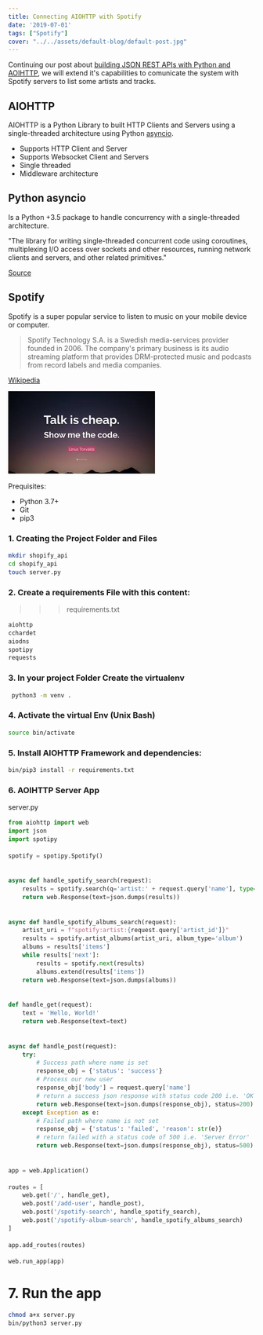 ```yaml
---
title: Connecting AIOHTTP with Spotify
date: '2019-07-01'
tags: ["Spotify"]
cover: "../../assets/default-blog/default-post.jpg"
---
```


Continuing our post about [building JSON REST APIs with Python and AOIHTTP](https://cobuildlab.com/development-blog/my-first-json-rest-api-with-aiohttp/), we will extend it's capabilities to comunicate the system with Spotify servers to list some artists and tracks.

## AIOHTTP

AIOHTTP is a Python Library to built HTTP Clients and Servers using a single-threaded architecture using Python [asyncio](https://aiohttp.readthedocs.io/en/stable/glossary.html#term-asyncio).

- Supports HTTP Client and Server
- Supports Websocket Client and Servers
- Single threaded
- Middleware architecture


## Python asyncio

Is a Python +3.5 package to handle concurrency with a single-threaded architecture.

"The library for writing single-threaded concurrent code using coroutines, multiplexing I/O access over sockets and other resources, running network clients and servers, and other related primitives."

[Source](https://aiohttp.readthedocs.io/en/stable/glossary.html#term-asyncio)


## Spotify

Spotify is a super popular service to listen to music on your mobile device or computer.

> Spotify Technology S.A. is a Swedish media-services provider founded in 2006. The company's primary business is its audio streaming platform that provides DRM-protected music and podcasts from record labels and media companies.

[Wikipedia](https://en.wikipedia.org/wiki/Spotify)

![Show me the code](../../assets/default-blog/show-me-the-code.jpeg)

Prequisites:

- Python 3.7+
- Git
- pip3


### 1. Creating the Project Folder and Files

```sh
mkdir shopify_api
cd shopify_api
touch server.py
```

### 2. Create a requirements File with this content:

>>> requirements.txt
```bash
aiohttp
cchardet
aiodns
spotipy
requests
```

### 3. In your project Folder Create the virtualenv

```bash
 python3 -m venv .
 ```

 ### 4. Activate the virtual Env (Unix Bash)

 ```bash
 source bin/activate
 ```

### 5. Install AIOHTTP Framework and dependencies:

```bash
bin/pip3 install -r requirements.txt
```

### 6. AOIHTTP Server App

server.py

```python
from aiohttp import web
import json
import spotipy

spotify = spotipy.Spotify()


async def handle_spotify_search(request):
    results = spotify.search(q='artist:' + request.query['name'], type='artist')
    return web.Response(text=json.dumps(results))


async def handle_spotify_albums_search(request):
    artist_uri = f"spotify:artist:{request.query['artist_id']}"
    results = spotify.artist_albums(artist_uri, album_type='album')
    albums = results['items']
    while results['next']:
        results = spotify.next(results)
        albums.extend(results['items'])
    return web.Response(text=json.dumps(albums))


def handle_get(request):
    text = 'Hello, World!'
    return web.Response(text=text)


async def handle_post(request):
    try:
        # Success path where name is set
        response_obj = {'status': 'success'}
        # Process our new user
        response_obj['body'] = request.query['name']
        # return a success json response with status code 200 i.e. 'OK'
        return web.Response(text=json.dumps(response_obj), status=200)
    except Exception as e:
        # Failed path where name is not set
        response_obj = {'status': 'failed', 'reason': str(e)}
        # return failed with a status code of 500 i.e. 'Server Error'
        return web.Response(text=json.dumps(response_obj), status=500)


app = web.Application()

routes = [
    web.get('/', handle_get),
    web.post('/add-user', handle_post),
    web.post('/spotify-search', handle_spotify_search),
    web.post('/spotify-album-search', handle_spotify_albums_search)
]

app.add_routes(routes)

web.run_app(app)

```


# 7. Run the app

```sh
chmod a+x server.py
bin/python3 server.py
```
